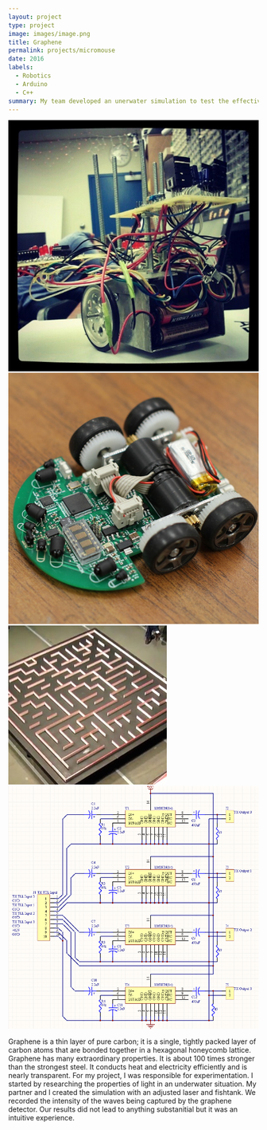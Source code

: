 ```yaml
---
layout: project
type: project
image: images/image.png
title: Graphene
permalink: projects/micromouse
date: 2016
labels:
  - Robotics
  - Arduino
  - C++
summary: My team developed an unerwater simulation to test the effectiveness of graphene detectors..
---
```


<div class="ui small rounded images">
  <img class="ui image" src="../images/micromouse-robot.png">
  <img class="ui image" src="../images/micromouse-robot-2.jpg">
  <img class="ui image" src="../images/micromouse.jpg">
  <img class="ui image" src="../images/micromouse-circuit.png">
</div>

Graphene is a thin layer of pure carbon; it is a single, tightly packed layer of carbon atoms that are bonded together in a hexagonal honeycomb lattice. Graphene has many extraordinary properties. It is about 100 times stronger than the strongest steel. It conducts heat and electricity efficiently and is nearly transparent.
For my project, I was responsible for experimentation. I started by researching the properties of light in an underwater situation.  My partner and I created the simulation with an adjusted laser and fishtank. We recorded the intensity of the waves being captured by the graphene detector. Our results did not lead to anything substanitial but it was an intuitive experience.





